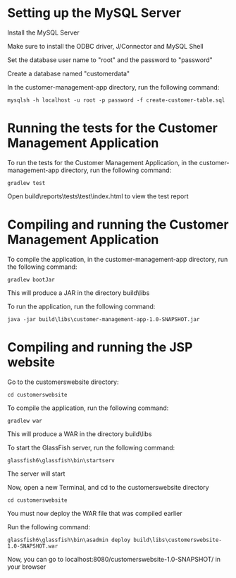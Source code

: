 # Setting up the MySQL Server

Install the MySQL Server

Make sure to install the ODBC driver, J/Connector and MySQL Shell

Set the database user name to "root" and the password to "password"

Create a database named "customerdata"

In the customer-management-app directory, run the following command:

`mysqlsh -h localhost -u root -p password -f create-customer-table.sql`

# Running the tests for the Customer Management Application

To run the tests for the Customer Management Application, in the
customer-management-app directory, run the following command:

`gradlew test`

Open build\reports\tests\test\index.html to view the test report

# Compiling and running the Customer Management Application

To compile the application, in the customer-management-app directory, run
the following command:

`gradlew bootJar`

This will produce a JAR in the directory build\libs

To run the application, run the following command:

`java -jar build\libs\customer-management-app-1.0-SNAPSHOT.jar`

# Compiling and running the JSP website

Go to the customerswebsite directory:

`cd customerswebsite`

To compile the application, run the following command:

`gradlew war`

This will produce a WAR in the directory build\libs

To start the GlassFish server, run the following command:

`glassfish6\glassfish\bin\startserv`

The server will start

Now, open a new Terminal, and cd to the customerswebsite directory

`cd customerswebsite`

You must now deploy the WAR file that was compiled earlier

Run the following command:

`glassfish6\glassfish\bin\asadmin deploy build\libs\customerswebsite-1.0-SNAPSHOT.war`

Now, you can go to localhost:8080/customerswebsite-1.0-SNAPSHOT/ in your browser
